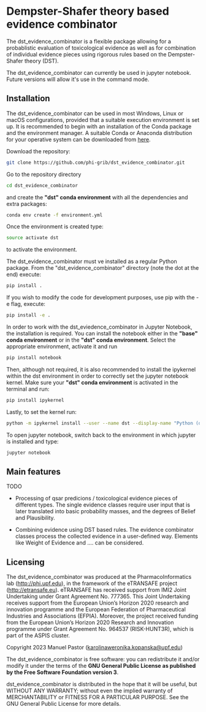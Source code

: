 # Dempster-Shafer theory based evidence combinator

The dst_evidence_combinator is a flexible package allowing for a probablistic evaluation of toxicological evidence as well as for combination of individual evidence pieces using rigorous rules based on the Dempster-Shafer theory (DST). 

The dst_evidence_combinator can currently be used in jupyter notebook. Future versions will allow it's use in the command mode. 

## Installation 

The dst_evidence_combinator can be used in most Windows, Linux or macOS configurations, provided that a suitable execution environment is set up. It is recommended to begin with an installation of the Conda package and the environment manager. A suitable Conda or Anaconda distribution for your operative system can be downloaded from [here](https://docs.conda.io/projects/conda/en/latest/user-guide/install/download.html#).

Download the repository:

```bash
git clone https://github.com/phi-grib/dst_evidence_combinator.git
```

Go to the repository directory 

```bash
cd dst_evidence_combinator
```

and create the **"dst" conda environment** with all the dependencies and extra packages:

```bash
conda env create -f environment.yml
```

Once the environment is created type:

```bash
source activate dst
```

to activate the environment.


The dst_evidence_combinator must ve installed as a regular Python package. From the "dst_evidence_combinator" directory (note the dot at the end) execute:

```bash
pip install . 
```

If you wish to modify the code for development purposes, use pip with the -e flag, execute: 

```bash
pip install -e .
```

In order to work with the dst_eviedence_combinator in Jupyter Notebook, the installation is required. You can install the notebook either in the **"base" conda environment** or in the **"dst" conda environment**. Select the appropriate environment, activate it and run

```bash
pip install notebook
```

Then, although not required, it is also recommended to install the ipykernel within the dst environment in order to correctly set the jupyter notebook kernel. Make sure your **"dst" conda environment** is activated in the terminal and run:

```bash
pip install ipykernel
```

Lastly, to set the kernel run:

```bash
python -m ipykernel install --user --name dst --display-name "Python (dst)"
```

To open jupyter notebook, switch back to the environment in which jupyter is installed and type:

```bash
jupyter notebook
```

## Main features

TODO

- Processing of qsar predicions / toxicological evidence pieces of different types. The single evidence classes require user input that is later translated into basic probability masses, and the degrees of Belief and Plausibility.

- Combining evidence using DST based rules. The evidence combinator classes process the collected evidence in a user-defined way. Elements like Weight of Evidence and .... can be considered. 


## Licensing

The dst_evidence_combinator was produced at the PharmacoInformatics lab (http://phi.upf.edu), in the framework of the eTRANSAFE project (http://etransafe.eu). eTRANSAFE has received support from IMI2 Joint Undertaking under Grant Agreement No. 777365. This Joint Undertaking receives support from the European Union’s Horizon 2020 research and innovation programme and the European Federation of Pharmaceutical Industries and Associations (EFPIA). Moreover, the project received funding from the European Union’s Horizon 2020 Research and Innovation programme under Grant Agreement No. 964537 (RISK-HUNT3R), which is part of the ASPIS cluster.

Copyright 2023 Manuel Pastor (karolinaweronika.kopanska@upf.edu)

The dst_evidence_combinator is free software: you can redistribute it and/or modify it under the terms of the **GNU General Public License as published by the Free Software Foundation version 3**.

dst_evidence_combinator is distributed in the hope that it will be useful, but WITHOUT ANY WARRANTY; without even the implied warranty of
MERCHANTABILITY or FITNESS FOR A PARTICULAR PURPOSE. See the GNU General Public License for more details.
